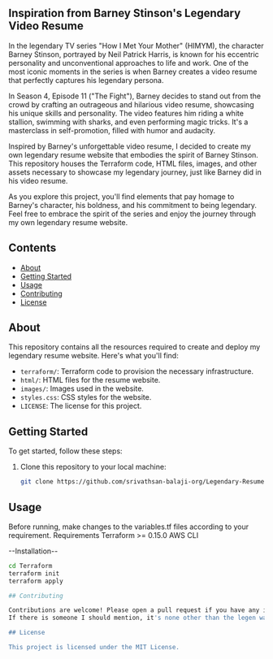 ## Inspiration from Barney Stinson's Legendary Video Resume

In the legendary TV series "How I Met Your Mother" (HIMYM), the character Barney Stinson, portrayed by Neil Patrick Harris, is known for his eccentric personality and unconventional approaches to life and work. One of the most iconic moments in the series is when Barney creates a video resume that perfectly captures his legendary persona.

In Season 4, Episode 11 ("The Fight"), Barney decides to stand out from the crowd by crafting an outrageous and hilarious video resume, showcasing his unique skills and personality. The video features him riding a white stallion, swimming with sharks, and even performing magic tricks. It's a masterclass in self-promotion, filled with humor and audacity.

Inspired by Barney's unforgettable video resume, I decided to create my own legendary resume website that embodies the spirit of Barney Stinson. This repository houses the Terraform code, HTML files, images, and other assets necessary to showcase my legendary journey, just like Barney did in his video resume.

As you explore this project, you'll find elements that pay homage to Barney's character, his boldness, and his commitment to being legendary. Feel free to embrace the spirit of the series and enjoy the journey through my own legendary resume website.


## Contents

- [About](#about)
- [Getting Started](#getting-started)
- [Usage](#usage)
- [Contributing](#contributing)
- [License](#license)

## About

This repository contains all the resources required to create and deploy my legendary resume website. Here's what you'll find:

- `terraform/`: Terraform code to provision the necessary infrastructure.
- `html/`: HTML files for the resume website.
- `images/`: Images used in the website.
- `styles.css`: CSS styles for the website.
- `LICENSE`: The license for this project.

## Getting Started

To get started, follow these steps:

1. Clone this repository to your local machine:

   ```bash
   git clone https://github.com/srivathsan-balaji-org/Legendary-Resume.git

## Usage

Before running, make changes to the variables.tf files according to your requirement.
Requirements
Terraform >= 0.15.0
AWS CLI

--Installation--
   ```bash
  cd Terraform
  terraform init
  terraform apply

## Contributing

Contributions are welcome! Please open a pull request if you have any improvements or bug fixes.
If there is someone I should mention, it's none other than the legen wait for it, dary Barney Stinson

## License

This project is licensed under the MIT License.
